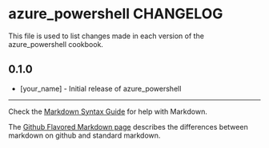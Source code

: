 # azure_powershell CHANGELOG

This file is used to list changes made in each version of the azure_powershell cookbook.

## 0.1.0
- [your_name] - Initial release of azure_powershell

- - -
Check the [Markdown Syntax Guide](http://daringfireball.net/projects/markdown/syntax) for help with Markdown.

The [Github Flavored Markdown page](http://github.github.com/github-flavored-markdown/) describes the differences between markdown on github and standard markdown.
